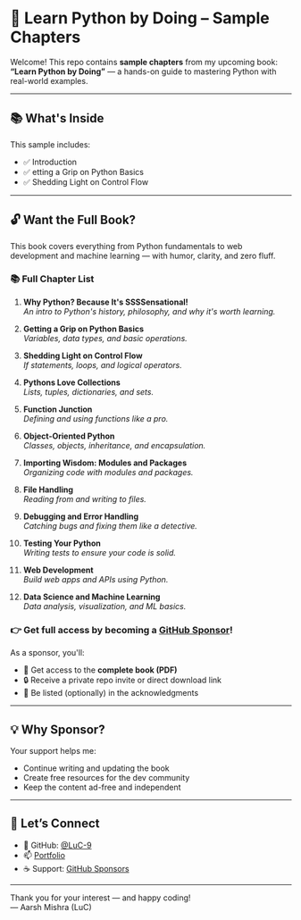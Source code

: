 # 📘 Learn Python by Doing – Sample Chapters

Welcome! This repo contains **sample chapters** from my upcoming book:  
**“Learn Python by Doing”** — a hands-on guide to mastering Python with real-world examples.

---

## 📚 What's Inside

This sample includes:
- ✅ Introduction
- ✅ etting a Grip on Python Basics
- ✅ Shedding Light on Control Flow

---

## 🔓 Want the Full Book?

This book covers everything from Python fundamentals to web development and machine learning — with humor, clarity, and zero fluff.

### 📚 Full Chapter List

1. **Why Python? Because It's SSSSensational!**  
   _An intro to Python's history, philosophy, and why it's worth learning._

2. **Getting a Grip on Python Basics**  
   _Variables, data types, and basic operations._

3. **Shedding Light on Control Flow**  
   _If statements, loops, and logical operators._

4. **Pythons Love Collections**  
   _Lists, tuples, dictionaries, and sets._

5. **Function Junction**  
   _Defining and using functions like a pro._

6. **Object-Oriented Python**  
   _Classes, objects, inheritance, and encapsulation._

7. **Importing Wisdom: Modules and Packages**  
   _Organizing code with modules and packages._

8. **File Handling**  
   _Reading from and writing to files._

9. **Debugging and Error Handling**  
   _Catching bugs and fixing them like a detective._

10. **Testing Your Python**  
    _Writing tests to ensure your code is solid._

11. **Web Development**  
    _Build web apps and APIs using Python._

12. **Data Science and Machine Learning**  
    _Data analysis, visualization, and ML basics._

### 👉 Get full access by becoming a [GitHub Sponsor](https://github.com/sponsors/yourusername)!

As a sponsor, you'll:
- 📘 Get access to the **complete book (PDF)**
- 🔒 Receive a private repo invite or direct download link
- 💬 Be listed (optionally) in the acknowledgments

---

## 💡 Why Sponsor?

Your support helps me:
- Continue writing and updating the book
- Create free resources for the dev community
- Keep the content ad-free and independent

---

## 🚀 Let’s Connect

- 🔗 GitHub: [@LuC-9](https://github.com/LuC-9)
- 📫 [Portfolio](https://byluc.in)
- ☕ Support: [GitHub Sponsors](https://github.com/sponsors/LuC-9)

---

Thank you for your interest — and happy coding!  
— Aarsh Mishra (LuC)
